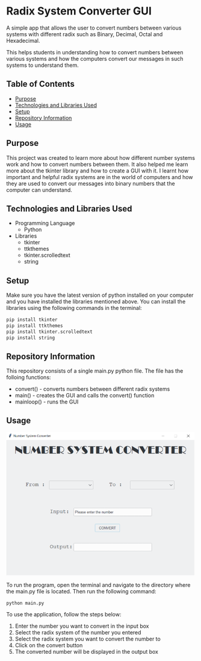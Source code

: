 # Radix System Converter GUI

A simple app that allows the user to convert numbers between various systems with different radix such as Binary, Decimal, Octal and Hexadecimal. 


This helps students in understanding how to convert numbers between various systems and how the computers convert our messages in such systems to understand them.


## Table of Contents
- [Purpose](#purpose)
- [Technologies and Libraries Used](#technologies-and-libraries-used)
- [Setup](#setup)
- [Repository Information](#repository-information)
- [Usage](#usage)


## Purpose
This project was created to learn more about how different number systems work and how to convert numbers between them. It also helped me learn more about the tkinter library and how to create a GUI with it. I learnt how important and helpful radix systems are in the world of computers and how they are used to convert our messages into binary numbers that the computer can understand.


## Technologies and Libraries Used
- Programming Language
    - Python
- Libraries
    - tkinter
    - ttkthemes
    - tkinter.scrolledtext
    - string


## Setup
Make sure you have the latest version of python installed on your computer and you have installed the libraries mentioned above. You can install the libraries using the following commands in the terminal:
```
pip install tkinter
pip install ttkthemes
pip install tkinter.scrolledtext
pip install string
```


## Repository Information
This repository consists of a single main.py python file. The file has the folloing functions:
- convert() - converts numbers between different radix systems
- main() - creates the GUI and calls the convert() function
- mainloop() - runs the GUI



## Usage
<img src="image.png" width="500">


To run the program, open the terminal and navigate to the directory where the main.py file is located. Then run the following command:
```
python main.py
```

To use the application, follow the steps below:
1. Enter the number you want to convert in the input box
2. Select the radix system of the number you entered
3. Select the radix system you want to convert the number to
4. Click on the convert button
5. The converted number will be displayed in the output box

